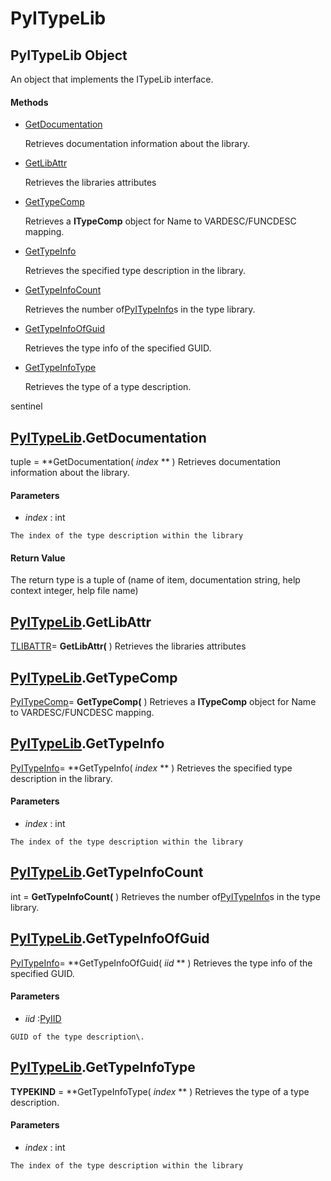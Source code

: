 # PyITypeLib

## PyITypeLib Object

An object that implements the ITypeLib interface\.

#### Methods


  - [GetDocumentation](PyITypeLib.md#pyitypelibgetdocumentation)

    Retrieves documentation information about the library\.&nbsp;

  - [GetLibAttr](PyITypeLib.md#pyitypelibgetlibattr)

    Retrieves the libraries attributes&nbsp;

  - [GetTypeComp](PyITypeLib.md#pyitypelibgettypecomp)

    Retrieves a **ITypeComp** object for Name to VARDESC/FUNCDESC mapping\.&nbsp;

  - [GetTypeInfo](PyITypeLib.md#pyitypelibgettypeinfo)

    Retrieves the specified type description in the library\.&nbsp;

  - [GetTypeInfoCount](PyITypeLib.md#pyitypelibgettypeinfocount)

    Retrieves the number of[PyITypeInfo](#pyitypeinfo)s in the type library\.&nbsp;

  - [GetTypeInfoOfGuid](PyITypeLib.md#pyitypelibgettypeinfoofguid)

    Retrieves the type info of the specified GUID\.&nbsp;

  - [GetTypeInfoType](PyITypeLib.md#pyitypelibgettypeinfotype)

    Retrieves the type of a type description\. 

sentinel&nbsp;


## [PyITypeLib](#pyitypelib)\.GetDocumentation

tuple \= **GetDocumentation\( *index* ** \)
Retrieves documentation information about the library\.

#### Parameters


  -  *index* : int

    The index of the type description within the library

#### Return Value
The return type is a tuple of \(name of item, documentation string, help context integer, help file name\)

## [PyITypeLib](#pyitypelib)\.GetLibAttr

[TLIBATTR](#tlibattr)\= **GetLibAttr\(** \)
Retrieves the libraries attributes

## [PyITypeLib](#pyitypelib)\.GetTypeComp

[PyITypeComp](#pyitypecomp)\= **GetTypeComp\(** \)
Retrieves a **ITypeComp** object for Name to VARDESC/FUNCDESC mapping\.

## [PyITypeLib](#pyitypelib)\.GetTypeInfo

[PyITypeInfo](#pyitypeinfo)\= **GetTypeInfo\( *index* ** \)
Retrieves the specified type description in the library\.

#### Parameters


  -  *index* : int

    The index of the type description within the library

## [PyITypeLib](#pyitypelib)\.GetTypeInfoCount

int \= **GetTypeInfoCount\(** \)
Retrieves the number of[PyITypeInfo](#pyitypeinfo)s in the type library\.

## [PyITypeLib](#pyitypelib)\.GetTypeInfoOfGuid

[PyITypeInfo](#pyitypeinfo)\= **GetTypeInfoOfGuid\( *iid* ** \)
Retrieves the type info of the specified GUID\.

#### Parameters


  -  *iid* :[PyIID](#pyiid)

    GUID of the type description\.

## [PyITypeLib](#pyitypelib)\.GetTypeInfoType

 **TYPEKIND** \= **GetTypeInfoType\( *index* ** \)
Retrieves the type of a type description\.

#### Parameters


  -  *index* : int

    The index of the type description within the library